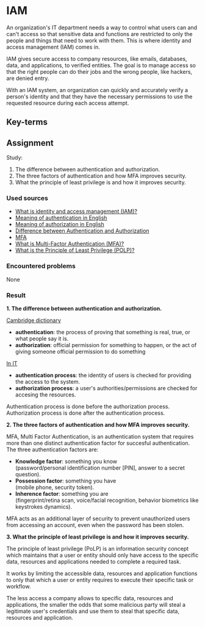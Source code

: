 # IAM
An organization's IT department needs a way to control what users can and can't access so that sensitive data and functions are restricted to only the people and things that need to work with them. This is where identity and access management (IAM) comes in.  

IAM gives secure access to company resources, like emails, databases, data, and applications, to verified entities. The goal is to manage access so that the right people can do their jobs and the wrong people, like hackers, are denied entry.

With an IAM system, an organization can quickly and accurately verify a person's identity and that they have the necessary permissions to use the requested resource during each access attempt.

## Key-terms


## Assignment
Study:
1. The difference between authentication and authorization.
2. The three factors of authentication and how MFA improves security.
3. What the principle of least privilege is and how it improves security.

### Used sources
- [What is identity and access management (IAM)?](https://www.microsoft.com/en-us/security/business/security-101/what-is-identity-access-management-iam)
- [Meaning of authentication in English](https://dictionary.cambridge.org/dictionary/english/authentication)
- [Meaning of authorization in English
](https://dictionary.cambridge.org/dictionary/english/authorization)
- [Difference between Authentication and Authorization](https://www.geeksforgeeks.org/difference-between-authentication-and-authorization/)
- [MFA](https://csrc.nist.gov/glossary/term/mfa)
- [What is Multi-Factor Authentication (MFA)?](https://aws.amazon.com/what-is/mfa/)
- [What is the Principle of Least Privilege (POLP)?](https://www.digitalguardian.com/blog/what-principle-least-privilege-polp-best-practice-information-security-and-compliance)

### Encountered problems
None

### Result
**1. The difference between authentication and authorization.**

<ins>Cambridge dictionary</ins>  
- **authentication**: the process of proving that something is real, true, or what people say it is.
- **authorization**: official permission for something to happen, or the act of giving someone official permission to do something  

<ins>In IT</ins>  
- **authentication process**: the identity of users is checked for providing the access to the system.
- **authorization process**: a user's authorities/permissions are checked for accesing the resources.

Authentication process is done before the authorization process.  
Authorization process is done after the authentication process.

**2. The three factors of authentication and how MFA improves security.**

MFA, Multi Factor Authentication, is an authentication system that requires more than one distinct authentication factor for succesful authentication.  
The three authentication factors are: 
- **Knowledge factor**: something you know  
(password/personal identification number [PIN], answer to a secret question).
- **Possession factor**: something you have  
(mobile phone, security token).
- **Inherence factor**: something you are  
(fingerprint/retina scan, voice/facial recognition, behavior biometrics like keystrokes dynamics).

MFA acts as an additional layer of security to prevent unauthorized users from accessing an account, even when the password has been stolen.

**3. What the principle of least privilege is and how it improves security.**

The principle of least privilege (PoLP) is an information security concept which maintains that a user or entity should only have access to the specific data, resources and applications needed to complete a required task.

It works by limiting the accessible data, resources and application functions to only that which a user or entity requires to execute their specific task or workflow.

The less access a company allows to specific data, resources and applications, the smaller the odds that some malicious party will steal a legitimate user's credentials and use them to steal that specific data, resources and application.